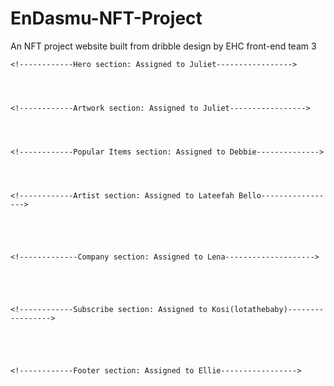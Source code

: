 # EnDasmu-NFT-Project
An NFT project website built from dribble design by EHC front-end team 3


    <!------------Hero section: Assigned to Juliet----------------->


   

    <!------------Artwork section: Assigned to Juliet----------------->




    <!------------Popular Items section: Assigned to Debbie-------------->




    <!------------Artist section: Assigned to Lateefah Bello----------------->





    <!-------------Company section: Assigned to Lena-------------------->





    <!------------Subscribe section: Assigned to Kosi(lotathebaby)----------------->





    <!------------Footer section: Assigned to Ellie----------------->


    
